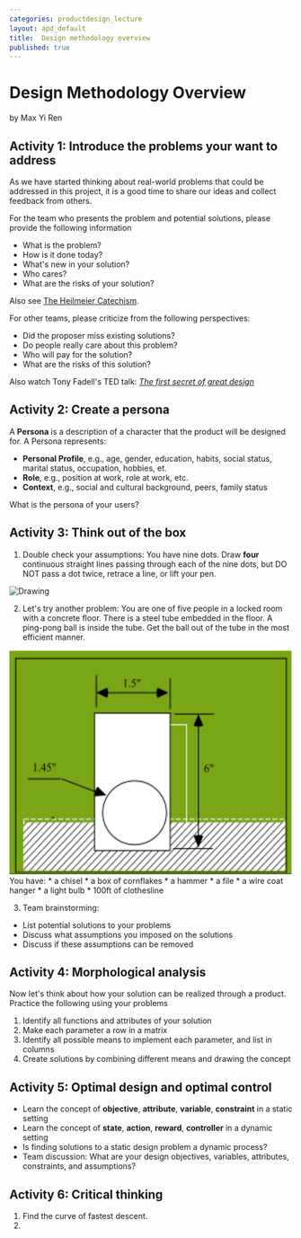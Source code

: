 ```yaml
---
categories: productdesign_lecture
layout: apd_default
title:  Design methodology overview
published: true
---
```


# Design Methodology Overview
by Max Yi Ren

## Activity 1: Introduce the problems your want to address
As we have started thinking about real-world problems that could be addressed in this project, 
it is a good time to share our ideas and collect feedback from others.

For the team who presents the problem and potential solutions, please provide the following information

* What is the problem?
* How is it done today?
* What's new in your solution?
* Who cares?
* What are the risks of your solution?

Also see [The Heilmeier Catechism][2].

For other teams, please criticize from the following perspectives:

* Did the proposer miss existing solutions?
* Do people really care about this problem?
* Who will pay for the solution?
* What are the risks of this solution?

Also watch Tony Fadell's TED talk: [*The first secret of great design*][1]

## Activity 2: Create a persona
A **Persona** is a description of a character that the product will be designed for. 
A Persona represents:

* **Personal Profile**, e.g., age, gender, education, habits, social status, marital status, occupation, hobbies, et.
* **Role**, e.g., position at work, role at work, etc.
* **Context**, e.g., social and cultural background, peers, family status

What is the persona of your users?

## Activity 3: Think out of the box
1. Double check your assumptions: You have nine dots. Draw **four** continuous straight lines passing through each of the nine dots, but DO NOT pass
                                                      a dot twice, retrace a line, or lift your pen.
<img src="http://guerilla-art.wdfiles.com/local--files/dot-puzzle/puzzle03.gif" alt="Drawing" style="height: 400px;"/>

2. Let's try another problem: You are one of five people in a locked room with a concrete 
floor. There is a steel tube embedded in the floor. A ping-pong ball is inside the tube. 
Get the ball out of the tube in the most efficient manner. 
<img src="/_images/productdesign/pingpang.png" alt="Drawing" style="height: 400px;"/>
You have:
* a chisel
* a box of cornflakes
* a hammer
* a file
* a wire coat hanger
* a light bulb
* 100ft of clothesline
 
3. Team brainstorming: 

* List potential solutions to your problems
* Discuss what assumptions you imposed on the solutions
* Discuss if these assumptions can be removed

## Activity 4: Morphological analysis

Now let's think about how your solution can be realized through a product. 
Practice the following using your problems

1. Identify all functions and attributes of your solution
2. Make each parameter a row in a matrix
3. Identify all possible means to implement each parameter, and list in columns
4. Create solutions by combining different means and drawing the concept

## Activity 5: Optimal design and optimal control

* Learn the concept of **objective**, **attribute**, **variable**, **constraint** in a static setting
* Learn the concept of **state**, **action**, **reward**, **controller** in a dynamic setting
* Is finding solutions to a static design problem a dynamic process?
* Team discussion: What are your design objectives, variables, attributes, constraints, and assumptions?

## Activity 6: Critical thinking

1. Find the curve of fastest descent.
2. 


[1]: https://www.youtube.com/watch?v=9uOMectkCCs
[2]: http://www.design.caltech.edu/erik/Misc/Heilmeier_Questions.html